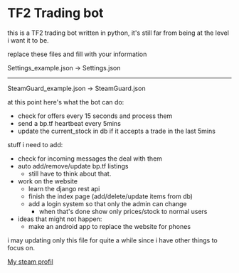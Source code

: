 # TF2 Trading bot
this is a TF2 trading bot written in python,
it's still far from being at the level i want it to be.

replace these files and fill with your information

Settings_example.json -> Settings.json
___
SteamGuard_example.json -> SteamGuard.json

at this point here's what the bot can do:
* check for offers every 15 seconds and process them
* send a bp.tf heartbeat every 5mins
* update the current_stock in db if it accepts a trade in the last 5mins

stuff i need to add:
* check for incoming messages the deal with them
* auto add/remove/update bp.tf listings
    * still have to think about that.
* work on the website
    * learn the django rest api
    * finish the index page (add/delete/update items from db)
    * add a login system so that only the admin can change
        * when that's done show only prices/stock to normal users
* ideas that might not happen:
    * make an android app to replace the website for phones

i may updating only this file for quite a while since i have other things to focus on.

[My steam profil](http://steamcommunity.com/id/devossa)